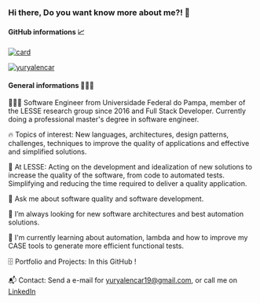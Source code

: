 ### Hi there, Do you want know more about me?! 👋

<!--
**yuryalencar/yuryalencar** is a ✨ _special_ ✨ repository because its `README.md` (this file) appears on your GitHub profile.

Here are some ideas to get you started:

- 🔭 I’m currently working on ...
- 🌱 I’m currently learning ...
- 👯 I’m looking to collaborate on ...
- 🤔 I’m looking for help with ...
- 💬 Ask me about ...
- 📫 How to reach me: ...
- 😄 Pronouns: ...
- ⚡ Fun fact: ...
-->

#### GitHub informations 📈

[![card](https://github-readme-stats.vercel.app/api?username=yuryalencar&theme=default&show_icons=true)](https://github.com/yuryalencar/)

[![yuryalencar](https://github-readme-stats.vercel.app/api/top-langs/?username=yuryalencar&hide=html&layout=compact=true&theme=default)](https://github.com/yuryalencar/)

#### General informations 👨🏻‍💻

👨🏻‍💻   Software Engineer from Universidade Federal do Pampa, member of the LESSE research group since 2016 and Full Stack Developer. Currently doing a professional master's degree in software engineer.

🔥  Topics of interest: New languages, architectures, design patterns, challenges, techniques to improve the quality of applications and effective and simplified solutions.

📑  At LESSE: Acting on the development and idealization of new solutions to increase the quality of the software, from code to automated tests. Simplifying and reducing the time required to deliver a quality application.

💬  Ask me about software quality and software development.

🤔  I’m always looking for new software architectures and best automation solutions.

🌱  I'm currently learning about automation, lambda and how to improve my CASE tools to generate more efficient functional tests.

🗄  Portfolio and Projects: In this GitHub ! 

📬  Contact: Send a e-mail for yuryalencar19@gmail.com, or call me on [LinkedIn](https://www.linkedin.com/in/yurylima/)
